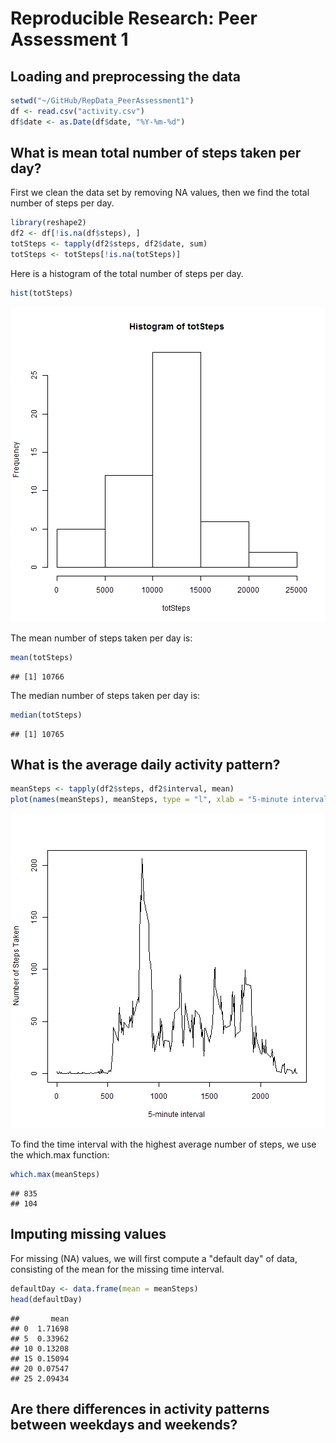 # Reproducible Research: Peer Assessment 1


## Loading and preprocessing the data


```r
setwd("~/GitHub/RepData_PeerAssessment1")
df <- read.csv("activity.csv")
df$date <- as.Date(df$date, "%Y-%m-%d")
```


## What is mean total number of steps taken per day?

First we clean the data set by removing NA values, then we find the total number of steps per day.


```r
library(reshape2)
df2 <- df[!is.na(df$steps), ]
totSteps <- tapply(df2$steps, df2$date, sum)
totSteps <- totSteps[!is.na(totSteps)]
```


Here is a histogram of the total number of steps per day.


```r
hist(totSteps)
```

![plot of chunk unnamed-chunk-3](figure/unnamed-chunk-3.png) 


The mean number of steps taken per day is:


```r
mean(totSteps)
```

```
## [1] 10766
```


The median number of steps taken per day is:


```r
median(totSteps)
```

```
## [1] 10765
```


## What is the average daily activity pattern?


```r
meanSteps <- tapply(df2$steps, df2$interval, mean)
plot(names(meanSteps), meanSteps, type = "l", xlab = "5-minute interval", ylab = "Number of Steps Taken")
```

![plot of chunk unnamed-chunk-6](figure/unnamed-chunk-6.png) 


To find the time interval with the highest average number of steps, we use the which.max function:


```r
which.max(meanSteps)
```

```
## 835 
## 104
```


## Imputing missing values

For missing (NA) values, we will first compute a "default day" of data, consisting of the mean for 
the missing time interval.


```r
defaultDay <- data.frame(mean = meanSteps)
head(defaultDay)
```

```
##       mean
## 0  1.71698
## 5  0.33962
## 10 0.13208
## 15 0.15094
## 20 0.07547
## 25 2.09434
```



## Are there differences in activity patterns between weekdays and weekends?
